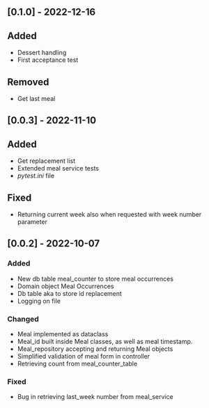 ## [0.1.0] - 2022-12-16
## Added
- Dessert handling
- First acceptance test

## Removed
- Get last meal

## [0.0.3] - 2022-11-10
## Added
- Get replacement list 
- Extended meal service tests
- _pytest.ini_ file

## Fixed
- Returning current week also when requested with week number parameter

## [0.0.2] - 2022-10-07
### Added
- New db table meal_counter to store meal occurrences
- Domain object Meal Occurrences
- Db table aka to store id replacement
- Logging on file

### Changed
- Meal implemented as dataclass
- Meal_id built inside Meal classes, as well as meal timestamp.
- Meal_repository accepting and returning Meal objects
- Simplified validation of meal form in controller
- Retrieving count from meal_counter_table

### Fixed
- Bug in retrieving last_week number from meal_service